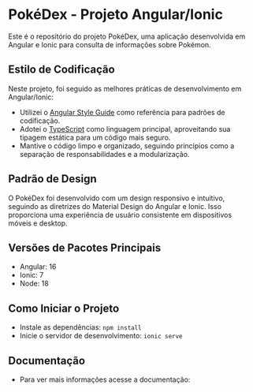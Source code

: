 # PokéDex - Projeto Angular/Ionic

Este é o repositório do projeto PokéDex, uma aplicação desenvolvida em Angular e Ionic para consulta de informações sobre Pokémon.

## Estilo de Codificação

Neste projeto, foi seguido as melhores práticas de desenvolvimento em Angular/Ionic:

- Utilizei o [Angular Style Guide](https://angular.io/guide/styleguide) como referência para padrões de codificação.
- Adotei o [TypeScript](https://www.typescriptlang.org/) como linguagem principal, aproveitando sua tipagem estática para um código mais seguro.
- Mantive o código limpo e organizado, seguindo princípios como a separação de responsabilidades e a modularização.

## Padrão de Design

O PokéDex foi desenvolvido com um design responsivo e intuitivo, seguindo as diretrizes do Material Design do Angular e Ionic. Isso proporciona uma experiência de usuário consistente em dispositivos móveis e desktop.

## Versões de Pacotes Principais

- Angular: 16
- Ionic: 7
- Node: 18

## Como Iniciar o Projeto

- Instale as dependências: `npm install`
- Inicie o servidor de desenvolvimento: `ionic serve`

## Documentação

- Para ver mais informações acesse a documentação: 
